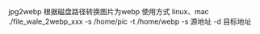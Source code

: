 jpg2webp
根据磁盘路径转换图片为webp
使用方式 linux、mac
./file_wale_2webp_xxx -s /home/pic -t /home/webp
-s 源地址
-d 目标地址